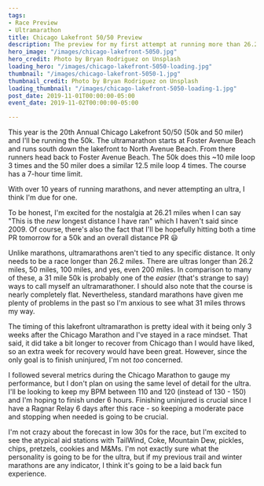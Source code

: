 ```yaml
---
tags:
- Race Preview
- Ultramarathon
title: Chicago Lakefront 50/50 Preview
description: The preview for my first attempt at running more than 26.2 miles
hero_image: "/images/chicago-lakefront-5050.jpg"
hero_credit: Photo by Bryan Rodriguez on Unsplash
loading_hero: "/images/chicago-lakefront-5050-loading.jpg"
thumbnail: "/images/chicago-lakefront-5050-1.jpg"
thumbnail_credit: Photo by Bryan Rodriguez on Unsplash
loading_thumbnail: "/images/chicago-lakefront-5050-loading-1.jpg"
post_date: 2019-11-01T00:00:00-05:00
event_date: 2019-11-02T00:00:00-05:00

---
```

This year is the 20th Annual Chicago Lakefront 50/50 (50k and 50 miler) and I'll be running the 50k. The ultramarathon starts at Foster Avenue Beach and runs south down the lakefront to North Avenue Beach. From there runners head back to Foster Avenue Beach. The 50k does this \~10 mile loop 3 times and the 50 miler does a similar 12.5 mile loop 4 times. The course has a 7-hour time limit.

With over 10 years of running marathons, and never attempting an ultra, I think I'm due for one.

To be honest, I'm excited for the nostalgia at 26.21 miles when I can say "This is the _new_ longest distance I have ran" which I haven't said since 2009. Of course, there's also the fact that I'll be hopefully hitting both a time PR tomorrow for a 50k and an overall distance PR 😃

Unlike marathons, ultramarathons aren't tied to any specific distance. It only needs to be a race longer than 26.2 miles. There are ultras longer than 26.2 miles, 50 miles, 100 miles, and yes, even 200 miles. In comparison to many of these, a 31 mile 50k is probably one of the _easier_ (that's strange to say) ways to call myself an ultramarathoner. I should also note that the course is nearly completely flat. Nevertheless, standard marathons have given me plenty of problems in the past so I'm anxious to see what 31 miles throws my way.

The timing of this lakefront ultramarathon is pretty ideal with it being only 3 weeks after the Chicago Marathon and I've stayed in a race mindset. That said, it did take a bit longer to recover from Chicago than I would have liked, so an extra week for recovery would have been great. However, since the only goal is to finish uninjured, I'm not _too_ concerned.

I followed several metrics during the Chicago Marathon to gauge my performance, but I don't plan on using the same level of detail for the ultra. I'll be looking to keep my BPM between 110 and 120 (instead of 130 - 150) and I'm hoping to finish under 6 hours. Finishing uninjured is crucial since I have a Ragnar Relay 6 days after this race - so keeping a moderate pace and stopping when needed is going to be crucial.

I'm not crazy about the forecast in low 30s for the race, but I'm excited to see the atypical aid stations with TailWind, Coke, Mountain Dew, pickles, chips, pretzels, cookies and M&Ms. I'm not exactly sure what the personality is going to be for the ultra, but if my previous trail and winter marathons are any indicator, I think it's going to be a laid back fun experience.